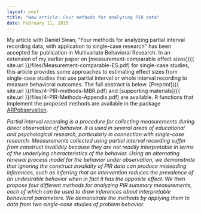 ```yaml
---
layout: post
title: "New article: Four methods for analyzing PIR data"
date: February 11, 2015
---
```


My article with Daniel Swan, "Four methods for analyzing partial interval recording data, with application to single-case research" has been accepted for publication in Multivariate Behavioral Research. In an extension of my earlier paper on [measurement-comparable effect sizes]({{ site.url }}/files/Measurement-comparable-ES.pdf) for single-case studies, this article provides some approaches to estimating effect sizes from single-case studies that use partial interval or whole interval recording to measure behavioral outcomes. The full abstract is below. [Preprint]({{ site.url }}/files/4-PIR-methods-MBR.pdf) and [supporting materials]({{ site.url }}/files/4-PIR-Methods-Appendix.pdf) are available. R functions that implement the proposed methods are available in the package [ARPobservation](https://cran.r-project.org/web/packages/ARPobservation/).

_Partial interval recording is a procedure for collecting measurements during direct observation of behavior. It is used in several areas of educational and psychological research, particularly in connection with single-case research. Measurements collected using partial interval recording suffer from construct invalidity because they are not readily interpretable in terms of the underlying characteristics of the behavior. Using an alternating renewal process model for the behavior under observation, we demonstrate that ignoring the construct invalidity of PIR data can produce misleading inferences, such as inferring that an intervention reduces the prevalence of an undesirable behavior when in fact it has the opposite effect. We then propose four different methods for analyzing PIR summary measurements, each of which can be used to draw inferences about interpretable behavioral parameters. We demonstrate the methods by applying them to data from two single-case studies of problem behavior._